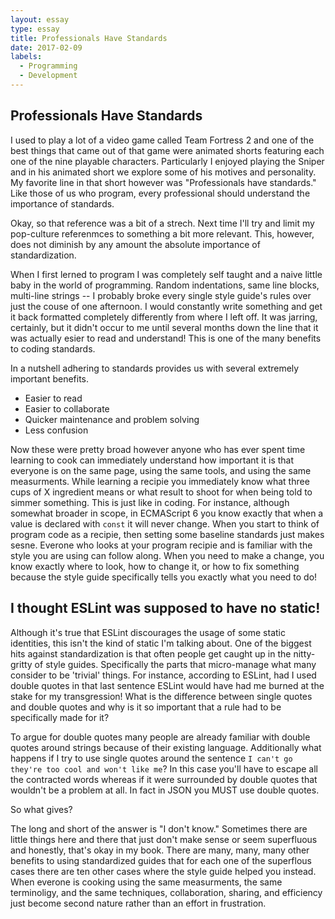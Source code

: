 ```yaml
---
layout: essay
type: essay
title: Professionals Have Standards
date: 2017-02-09
labels:
  - Programming
  - Development
---
```


## Professionals Have Standards

I used to play a lot of a video game called Team Fortress 2 and one of the best things that came out of that game were animated shorts featuring each one of the nine playable characters. Particularly I enjoyed playing the Sniper and in his animated short we explore some of his motives and personality. My favorite line in that short however was "Professionals have standards." Like those of us who program, every professional should understand the importance of standards.

Okay, so that reference was a bit of a strech. Next time I'll try and limit my pop-culture referenmces to something a bit more relevant. This, however, does not diminish by any amount the absolute importance of standardization.

When I first lerned to program I was completely self taught and a naive little baby in the world of programming. Random indentations, same line blocks, multi-line strings -- I probably broke every single style guide's rules over just the couse of one afternoon. I would constantly write something and get it back formatted completely differently from where I left off. It was jarring, certainly, but it didn't occur to me until several months down the line that it was actually esier to read and understand! This is one of the many benefits to coding standards.

In a nutshell adhering to standards provides us with several extremely important benefits.

* Easier to read
* Easier to collaborate
* Quicker maintenance and problem solving
* Less confusion

Now these were pretty broad however anyone who has ever spent time learning to cook can immediately understand how important it is that everyone is on the same page, using the same tools, and using the same measurments. While learning a recipie you immediately know what three cups of X ingredient means or what result to shoot for when being told to simmer something. This is just like in coding. For instance, although somewhat broader in scope, in ECMAScript 6 you know exactly that when a value is declared with ```const``` it will never change. When you start to think of program code as a recipie, then setting some baseline standards just makes sesne. Everone who looks at your program recipie and is familiar with the style you are using can follow along. When you need to make a change, you know exactly where to look, how to change it, or how to fix something because the style guide specifically tells you exactly what you need to do!

## I thought ESLint was supposed to have no static!

Although it's true that ESLint discourages the usage of some static identities, this isn't the kind of static I'm talking about. One of the biggest hits against standardization is that often people get caught up in the nitty-gritty of style guides. Specifically the parts that micro-manage what many consider to be 'trivial' things. For instance, according to ESLint, had I used double quotes in that last sentence ESLint would have had me burned at the stake for my transgression! What is the difference between single quotes and double quotes and why is it so important that a rule had to be specifically made for it?

To argue for double quotes many people are already familiar with double quotes around strings because of their existing language. Additionally what happens if I try to use single quotes around the sentence ```I can't go they're too cool and won't like me```? In this case you'll have to escape all the contracted words whereas if it were surrounded by double quotes that wouldn't be a problem at all. In fact in JSON you MUST use double quotes. 

So what gives? 

The long and short of the answer is "I don't know." Sometimes there are little things here and there that just don't make sense or seem superfluous and honestly, that's okay in my book. There are many, many, many other benefits to using standardized guides that for each one of the superflous cases there are ten other cases where the style guide helped you instead. When everone is cooking using the same measurments, the same terminoligy, and the same techniques, collaboration, sharing, and efficiency just become second nature rather than an effort in frustration.
